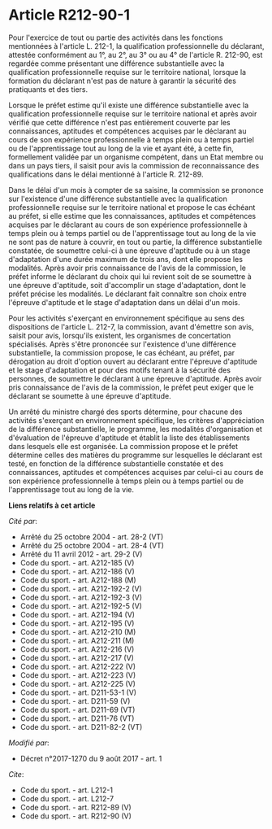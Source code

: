# Article R212-90-1

Pour l'exercice de tout ou partie des activités dans les fonctions mentionnées à l'article L. 212-1, la qualification
professionnelle du déclarant, attestée conformément au 1°, au 2°, au 3° ou au 4° de l'article R. 212-90, est regardée comme
présentant une différence substantielle avec la qualification professionnelle requise sur le territoire national, lorsque la
formation du déclarant n'est pas de nature à garantir la sécurité des pratiquants et des tiers. 

Lorsque le préfet estime qu'il existe une différence substantielle avec la qualification professionnelle requise sur le
territoire national et après avoir vérifié que cette différence n'est pas entièrement couverte par les connaissances,
aptitudes et compétences acquises par le déclarant au cours de son expérience professionnelle à temps plein ou à temps
partiel ou de l'apprentissage tout au long de la vie et ayant été, à cette fin, formellement validée par un organisme
compétent, dans un Etat membre ou dans un pays tiers, il saisit pour avis la commission de reconnaissance des qualifications
dans le délai mentionné à l'article R. 212-89. 

Dans le délai d'un mois à compter de sa saisine, la commission se prononce sur l'existence d'une différence substantielle
avec la qualification professionnelle requise sur le territoire national et propose le cas échéant au préfet, si elle estime
que les connaissances, aptitudes et compétences acquises par le déclarant au cours de son expérience professionnelle à temps
plein ou à temps partiel ou de l'apprentissage tout au long de la vie ne sont pas de nature à couvrir, en tout ou partie, la
différence substantielle constatée, de soumettre celui-ci à une épreuve d'aptitude ou à un stage d'adaptation d'une durée
maximum de trois ans, dont elle propose les modalités. Après avoir pris connaissance de l'avis de la commission, le préfet
informe le déclarant du choix qui lui revient soit de se soumettre à une épreuve d'aptitude, soit d'accomplir un stage
d'adaptation, dont le préfet précise les modalités. Le déclarant fait connaître son choix entre l'épreuve d'aptitude et le
stage d'adaptation dans un délai d'un mois. 

Pour les activités s'exerçant en environnement spécifique au sens des dispositions de l'article L. 212-7, la commission,
avant d'émettre son avis, saisit pour avis, lorsqu'ils existent, les organismes de concertation spécialisés. Après s'être
prononcée sur l'existence d'une différence substantielle, la commission propose, le cas échéant, au préfet, par dérogation au
droit d'option ouvert au déclarant entre l'épreuve d'aptitude et le stage d'adaptation et pour des motifs tenant à la
sécurité des personnes, de soumettre le déclarant à une épreuve d'aptitude. Après avoir pris connaissance de l'avis de la
commission, le préfet peut exiger que le déclarant se soumette à une épreuve d'aptitude. 

Un arrêté du ministre chargé des sports détermine, pour chacune des activités s'exerçant en environnement spécifique, les
critères d'appréciation de la différence substantielle, le programme, les modalités d'organisation et d'évaluation de
l'épreuve d'aptitude et établit la liste des établissements dans lesquels elle est organisée. La commission propose et le
préfet détermine celles des matières du programme sur lesquelles le déclarant est testé, en fonction de la différence
substantielle constatée et des connaissances, aptitudes et compétences acquises par celui-ci au cours de son expérience
professionnelle à temps plein ou à temps partiel ou de l'apprentissage tout au long de la vie.

**Liens relatifs à cet article**

_Cité par_:

  - Arrêté du 25 octobre 2004 - art. 28-2 (VT)
  - Arrêté du 25 octobre 2004 - art. 28-4 (VT)
  - Arrêté du 11 avril 2012 - art. 29-2 (V)
  - Code du sport. - art. A212-185 (V)
  - Code du sport. - art. A212-186 (V)
  - Code du sport. - art. A212-188 (M)
  - Code du sport. - art. A212-192-2 (V)
  - Code du sport. - art. A212-192-3 (V)
  - Code du sport. - art. A212-192-5 (V)
  - Code du sport. - art. A212-194 (V)
  - Code du sport. - art. A212-195 (V)
  - Code du sport. - art. A212-210 (M)
  - Code du sport. - art. A212-211 (M)
  - Code du sport. - art. A212-216 (V)
  - Code du sport. - art. A212-217 (V)
  - Code du sport. - art. A212-222 (V)
  - Code du sport. - art. A212-223 (V)
  - Code du sport. - art. A212-225 (V)
  - Code du sport. - art. D211-53-1 (V)
  - Code du sport. - art. D211-59 (V)
  - Code du sport. - art. D211-69 (VT)
  - Code du sport. - art. D211-76 (VT)
  - Code du sport. - art. D211-82-2 (VT)

_Modifié par_:

  - Décret n°2017-1270 du 9 août 2017 - art. 1

_Cite_:

  - Code du sport. - art. L212-1
  - Code du sport. - art. L212-7
  - Code du sport. - art. R212-89 (V)
  - Code du sport. - art. R212-90 (V)
